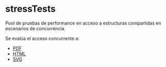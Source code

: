 stressTests
===========

Pool de pruebas de performance en acceso a estructuras compartidas en escenarios de concurrencia.

Se evalúa el acceso concurrente a:

- [PDF](http://krambook.espozito.com/krambook.pdf)
- [HTML](http://krambook.espozito.com/)
- [SVG](http://svgkrambook.espozito.com/)